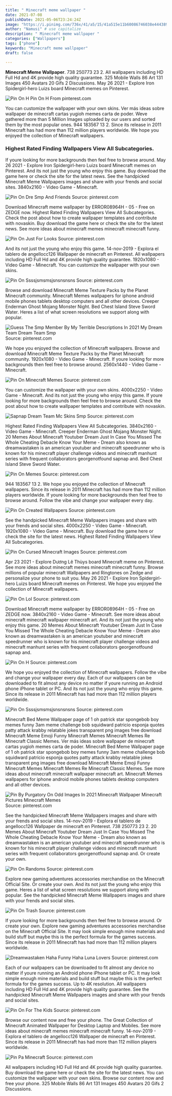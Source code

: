 ```yaml
---
title: " Minecraft meme wallpaper "
date: 2021-07-08
publishDate: 2021-05-06T23:24:24Z
image: "https://i.pinimg.com/736x/41/a5/15/41a515e11b60086746038e4443892cc1.jpg"
author: "Namusi" # use capitalize
description: " Minecraft meme wallpaper "
categories: ["Wallpapers"]
tags: ["phone"]
keywords: "Minecraft meme wallpaper"
draft: false

---
```



**Minecraft Meme Wallpaper**. 738 250773 23 2. All wallpapers including HD Full Hd and 4K provide high quality guarantee. 325 Mobile Walls 86 Art 131 Images 450 Avatars 20 Gifs 2 Discussions. May 26 2021 - Explore Iron Spidergirl-hero Luizs board Minecraft memes on Pinterest.

![Pin On H](https://i.pinimg.com/564x/1d/c3/a6/1dc3a64a8018b7dfda915dfeefc198ce.jpg "Pin On H")
Pin On H From pinterest.com


You can customize the wallpaper with your own skins. Ver más ideas sobre wallpaper de minecraft cartas yugioh memes carta de poder. Weve gathered more than 5 Million Images uploaded by our users and sorted them by the most popular ones. 944 183567 13 2. Since its release in 2011 Minecraft has had more than 112 million players worldwide. We hope you enjoyed the collection of Minecraft wallpapers.

### Highest Rated Finding Wallpapers View All Subcategories.

If youre looking for more backgrounds then feel free to browse around. May 26 2021 - Explore Iron Spidergirl-hero Luizs board Minecraft memes on Pinterest. And its not just the young who enjoy this game. Buy download the game here or check the site for the latest news. See the handpicked Minecraft Meme Wallpapers images and share with your frends and social sites. 3840x2160 - Video Game - Minecraft.


![Pin On Dre Smp And Friends](https://i.pinimg.com/originals/87/ab/c0/87abc06472a5f22e065b0c9a6efa614c.jpg "Pin On Dre Smp And Friends")
Source: pinterest.com

Download Minecraft meme wallpaper by ERROR08964H - 05 - Free on ZEDGE now. Highest Rated Finding Wallpapers View All Subcategories. Check the post about how to create wallpaper templates and contribute with novaskin. Buy download the game here or check the site for the latest news. See more ideas about minecraft memes minecraft minecraft funny.

![Pin On Just For Looks](https://i.pinimg.com/originals/92/ab/48/92ab48263f71717b53d3ce93ac6f068e.jpg "Pin On Just For Looks")
Source: pinterest.com

And its not just the young who enjoy this game. 14-nov-2019 - Explora el tablero de angellocc126 Wallpaper de minecraft en Pinterest. All wallpapers including HD Full Hd and 4K provide high quality guarantee. 1920x1080 - Video Game - Minecraft. You can customize the wallpaper with your own skins.

![Pin On Ssssjsmsmsjsnsnsnsns](https://i.pinimg.com/originals/4b/61/85/4b6185ebc4760e0008a31f07fbdd6823.png "Pin On Ssssjsmsmsjsnsnsnsns")
Source: pinterest.com

Browse and download Minecraft Meme Texture Packs by the Planet Minecraft community. Minecraft Memes wallpapers for iphone android mobile phones tablets desktop computers and all other devices. Creeper Enderman Ghost Mojang Monster Night. Bed Chest Island Steve Sword Water. Heres a list of what screen resolutions we support along with popular.

![Guess The Smp Member By My Terrible Descriptions In 2021 My Dream Team Dream Team Smp](https://i.pinimg.com/236x/8f/3b/8a/8f3b8ad3ad339b5797d59a2b3df65eb4.jpg "Guess The Smp Member By My Terrible Descriptions In 2021 My Dream Team Dream Team Smp")
Source: pinterest.com

We hope you enjoyed the collection of Minecraft wallpapers. Browse and download Minecraft Meme Texture Packs by the Planet Minecraft community. 1920x1080 - Video Game - Minecraft. If youre looking for more backgrounds then feel free to browse around. 2560x1440 - Video Game - Minecraft.

![Pin On Minecraft Memes](https://i.pinimg.com/originals/02/ea/3e/02ea3e6fe76bcc0ab24437aa60d87067.png "Pin On Minecraft Memes")
Source: pinterest.com

You can customize the wallpaper with your own skins. 4000x2250 - Video Game - Minecraft. And its not just the young who enjoy this game. If youre looking for more backgrounds then feel free to browse around. Check the post about how to create wallpaper templates and contribute with novaskin.

![Sapnap Dream Team Mc Skins Smp](https://i.pinimg.com/originals/38/4d/6e/384d6e5f318ade9cd558b3248dc36aef.jpg "Sapnap Dream Team Mc Skins Smp")
Source: pinterest.com

Highest Rated Finding Wallpapers View All Subcategories. 3840x2160 - Video Game - Minecraft. Creeper Enderman Ghost Mojang Monster Night. 20 Memes About Minecraft Youtuber Dream Just In Case You Missed The Whole Cheating Debacle Know Your Meme - Dream also known as dreamwastaken is an american youtuber and minecraft speedrunner who is known for his minecraft player challenge videos and minecraft manhunt series with frequent collaborators georgenotfound sapnap and. Bed Chest Island Steve Sword Water.

![Pin On Memes](https://i.pinimg.com/736x/f5/6b/83/f56b8376d73176ea6e9e600fd4edf6a2.jpg "Pin On Memes")
Source: pinterest.com

944 183567 13 2. We hope you enjoyed the collection of Minecraft wallpapers. Since its release in 2011 Minecraft has had more than 112 million players worldwide. If youre looking for more backgrounds then feel free to browse around. Follow the vibe and change your wallpaper every day.

![Pin On Created Wallpapers](https://i.pinimg.com/736x/79/c1/bd/79c1bd2199a7ca1a222c7f0f6f6dd86d.jpg "Pin On Created Wallpapers")
Source: pinterest.com

See the handpicked Minecraft Meme Wallpapers images and share with your frends and social sites. 4000x2250 - Video Game - Minecraft. 1920x1080 - Video Game - Minecraft. Buy download the game here or check the site for the latest news. Highest Rated Finding Wallpapers View All Subcategories.

![Pin On Cursed Minecraft Images](https://i.pinimg.com/474x/dd/fa/bd/ddfabd4f3fe65dff9c1e1a2c32ea0e54.jpg "Pin On Cursed Minecraft Images")
Source: pinterest.com

Apr 23 2021 - Explore Dương Lê Thùys board Minecraft meme on Pinterest. See more ideas about minecraft memes minecraft minecraft funny. Browse millions of popular minecraft Wallpapers and Ringtones on Zedge and personalize your phone to suit you. May 26 2021 - Explore Iron Spidergirl-hero Luizs board Minecraft memes on Pinterest. We hope you enjoyed the collection of Minecraft wallpapers.

![Pin On Lol](https://i.pinimg.com/736x/b6/90/55/b6905527977d5f64b2922f4661f12b13.jpg "Pin On Lol")
Source: pinterest.com

Download Minecraft meme wallpaper by ERROR08964H - 05 - Free on ZEDGE now. 3840x2160 - Video Game - Minecraft. See more ideas about minecraft minecraft wallpaper minecraft art. And its not just the young who enjoy this game. 20 Memes About Minecraft Youtuber Dream Just In Case You Missed The Whole Cheating Debacle Know Your Meme - Dream also known as dreamwastaken is an american youtuber and minecraft speedrunner who is known for his minecraft player challenge videos and minecraft manhunt series with frequent collaborators georgenotfound sapnap and.

![Pin On H](https://i.pinimg.com/564x/1d/c3/a6/1dc3a64a8018b7dfda915dfeefc198ce.jpg "Pin On H")
Source: pinterest.com

We hope you enjoyed the collection of Minecraft wallpapers. Follow the vibe and change your wallpaper every day. Each of our wallpapers can be downloaded to fit almost any device no matter if youre running an Android phone iPhone tablet or PC. And its not just the young who enjoy this game. Since its release in 2011 Minecraft has had more than 112 million players worldwide.

![Pin On Ssssjsmsmsjsnsnsnsns](https://i.pinimg.com/originals/75/5c/5d/755c5d206577e2fc2c6bda28c2e7d1a4.png "Pin On Ssssjsmsmsjsnsnsnsns")
Source: pinterest.com

Minecraft Bed Meme Wallpaper page of 1 oh patrick star spongebob boy memes funny 3am meme challenge bob squidward patricio esponja quotes patty attack krabby relatable jokes transparent png images free download Minecraft Meme Emoji Funny Minecraft Memes Minecraft Memes Re Minecraft Classic Memes. Ver más ideas sobre wallpaper de minecraft cartas yugioh memes carta de poder. Minecraft Bed Meme Wallpaper page of 1 oh patrick star spongebob boy memes funny 3am meme challenge bob squidward patricio esponja quotes patty attack krabby relatable jokes transparent png images free download Minecraft Meme Emoji Funny Minecraft Memes Minecraft Memes Re Minecraft Classic Memes. See more ideas about minecraft minecraft wallpaper minecraft art. Minecraft Memes wallpapers for iphone android mobile phones tablets desktop computers and all other devices.

![Pin By Purgatory On Odd Images In 2021 Minecraft Wallpaper Minecraft Pictures Minecraft Memes](https://i.pinimg.com/originals/a3/b2/9c/a3b29c2dd03a52958615be0f17b268a2.jpg "Pin By Purgatory On Odd Images In 2021 Minecraft Wallpaper Minecraft Pictures Minecraft Memes")
Source: pinterest.com

See the handpicked Minecraft Meme Wallpapers images and share with your frends and social sites. 14-nov-2019 - Explora el tablero de angellocc126 Wallpaper de minecraft en Pinterest. 738 250773 23 2. 20 Memes About Minecraft Youtuber Dream Just In Case You Missed The Whole Cheating Debacle Know Your Meme - Dream also known as dreamwastaken is an american youtuber and minecraft speedrunner who is known for his minecraft player challenge videos and minecraft manhunt series with frequent collaborators georgenotfound sapnap and. Or create your own.

![Pin On Randoms](https://i.pinimg.com/originals/e3/90/24/e39024dec417327deb9a4722daed6cc7.jpg "Pin On Randoms")
Source: pinterest.com

Explore new gaming adventures accessories merchandise on the Minecraft Official Site. Or create your own. And its not just the young who enjoy this game. Heres a list of what screen resolutions we support along with popular. See the handpicked Minecraft Meme Wallpapers images and share with your frends and social sites.

![Pin On Trash](https://i.pinimg.com/474x/3c/41/d9/3c41d9c0f7cbd0c2ce3cf7e3c0e217f5.jpg "Pin On Trash")
Source: pinterest.com

If youre looking for more backgrounds then feel free to browse around. Or create your own. Explore new gaming adventures accessories merchandise on the Minecraft Official Site. It may look simple enough mine materials and build stuff but maybe this is the perfect formula for the games success. Since its release in 2011 Minecraft has had more than 112 million players worldwide.

![Dreamwastaken Haha Funny Haha Luna Lovers](https://i.pinimg.com/originals/37/8b/73/378b73a8108a67986d87e71c1238abc6.jpg "Dreamwastaken Haha Funny Haha Luna Lovers")
Source: pinterest.com

Each of our wallpapers can be downloaded to fit almost any device no matter if youre running an Android phone iPhone tablet or PC. It may look simple enough mine materials and build stuff but maybe this is the perfect formula for the games success. Up to 4K resolution. All wallpapers including HD Full Hd and 4K provide high quality guarantee. See the handpicked Minecraft Meme Wallpapers images and share with your frends and social sites.

![Pin On For The Kids](https://i.pinimg.com/474x/8c/a2/e6/8ca2e6c3dc679571d928a4db12707e7e.jpg "Pin On For The Kids")
Source: pinterest.com

Browse our content now and free your phone. The Great Collection of Minecraft Animated Wallpaper for Desktop Laptop and Mobiles. See more ideas about minecraft memes minecraft minecraft funny. 14-nov-2019 - Explora el tablero de angellocc126 Wallpaper de minecraft en Pinterest. Since its release in 2011 Minecraft has had more than 112 million players worldwide.

![Pin Pa Minecraft](https://i.pinimg.com/736x/41/a5/15/41a515e11b60086746038e4443892cc1.jpg "Pin Pa Minecraft")
Source: pinterest.com

All wallpapers including HD Full Hd and 4K provide high quality guarantee. Buy download the game here or check the site for the latest news. You can customize the wallpaper with your own skins. Browse our content now and free your phone. 325 Mobile Walls 86 Art 131 Images 450 Avatars 20 Gifs 2 Discussions.

